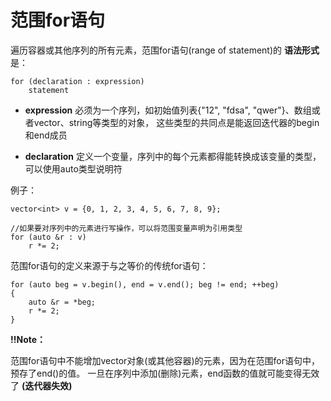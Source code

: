 # 范围for语句


遍历容器或其他序列的所有元素，范围for语句(range of statement)的 **语法形式** 是：

```
for (declaration : expression)
    statement
```

- **expression** 必须为一个序列，如初始值列表{"12", "fdsa", "qwer"}、数组或者vector、string等类型的对象，
  这些类型的共同点是能返回迭代器的begin和end成员

- **declaration** 定义一个变量，序列中的每个元素都得能转换成该变量的类型，可以使用auto类型说明符

例子：

```
vector<int> v = {0, 1, 2, 3, 4, 5, 6, 7, 8, 9};

//如果要对序列中的元素进行写操作，可以将范围变量声明为引用类型
for (auto &r : v)
    r *= 2;
```

范围for语句的定义来源于与之等价的传统for语句：

```
for (auto beg = v.begin(), end = v.end(); beg != end; ++beg)
{
    auto &r = *beg;
    r *= 2;
}
```

**!!Note：**

  范围for语句中不能增加vector对象(或其他容器)的元素，因为在范围for语句中，预存了end()的值。
  一旦在序列中添加(删除)元素，end函数的值就可能变得无效了 **(迭代器失效)**
